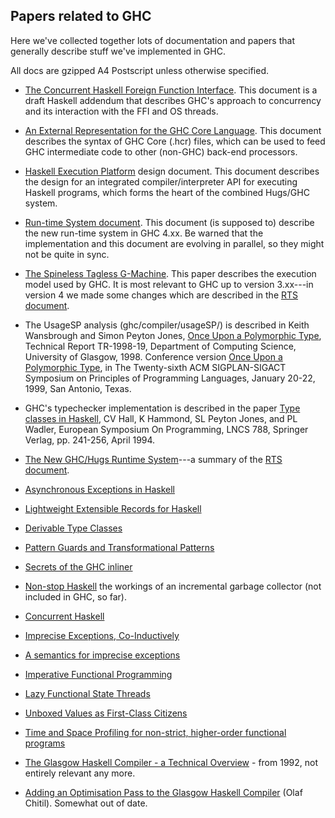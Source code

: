 ## Papers related to GHC


Here we've collected together lots of documentation and papers that
generally describe stuff we've implemented in GHC.


All docs are gzipped A4 Postscript unless otherwise specified.

- [The Concurrent Haskell Foreign Function Interface](http://www.haskell.org/ghc/docs/papers/threads.ps.gz).  This document is a draft Haskell addendum that describes GHC's approach to concurrency and its interaction with the FFI and OS threads.

- [An External Representation for the GHC Core Language](http://www.haskell.org/ghc/docs/papers/core.ps.gz).  This document describes the syntax of GHC Core (.hcr) files, which can be used to feed GHC intermediate code to other (non-GHC) back-end processors.

- [Haskell Execution Platform](http://www.haskell.org/ghc/docs/papers/hep.ps.gz) design document.  This document describes the design for an integrated compiler/interpreter API for executing Haskell programs, which forms the heart of the combined Hugs/GHC system.

- [Run-time System document](http://www.haskell.org/ghc/docs/papers/run-time-system.ps.gz).  This document (is supposed to) describe the new run-time system in GHC 4.xx.  Be warned that the implementation and this document are evolving in parallel, so they might not be quite in sync.

- [ The Spineless Tagless G-Machine](http://research.microsoft.com/en-us/um/people/simonpj/papers/spineless-tagless-gmachine.ps.gz#26pub=34).  This paper describes the execution model used by GHC.  It is most relevant to GHC up to version 3.xx---in version 4 we made some changes which are described in the [RTS document](http://www.haskell.org/ghc/docs/papers/run-time-system.ps.gz).

- The UsageSP analysis (ghc/compiler/usageSP/) is described in Keith Wansbrough and Simon Peyton Jones, [ Once Upon a Polymorphic Type](http://www.cl.cam.ac.uk/users/kw217/research/phd/usptr-10pt.ps.gz), Technical Report TR-1998-19, Department of Computing Science, University of Glasgow, 1998.  Conference version [ Once Upon a Polymorphic Type](http://www.cl.cam.ac.uk/users/kw217/research/phd/popl99-usage.ps.gz), in The Twenty-sixth ACM SIGPLAN-SIGACT Symposium on Principles of Programming Languages, January 20-22, 1999, San Antonio, Texas.

-  GHC's typechecker implementation is described in the paper [ Type classes in Haskell](http://research.microsoft.com/~simonpj/Papers/classhask.ps.gz), CV Hall, K Hammond, SL Peyton Jones, and PL Wadler, European Symposium On Programming, LNCS 788, Springer Verlag, pp.  241-256, April 1994.

- [The New GHC/Hugs Runtime System](http://www.haskell.org/ghc/docs/papers/new-rts.ps.gz)---a summary of the [RTS document](http://www.haskell.org/ghc/docs/papers/run-time-system.ps.gz).

- [ Asynchronous Exceptions in Haskell](http://www.haskell.org/~simonmar/papers/async.ps.gz)

- [ Lightweight Extensible Records for Haskell](http://research.microsoft.com/~simonpj/Papers/records.htm)

- [ Derivable Type Classes](http://research.microsoft.com/~simonpj/Papers/derive.htm)

- [ Pattern Guards and Transformational Patterns](http://research.microsoft.com/~simonpj/Papers/pat.htm)

- [ Secrets of the GHC inliner](http://www.research.microsoft.com/~simonpj/Papers/inlining/index.htm)

- [ Non-stop Haskell](http://research.microsoft.com/~simonpj/Papers/inc-gc.htm) the workings of an incremental garbage collector (not included in GHC, so far).

- [Concurrent Haskell](http://www.haskell.org/ghc/docs/papers/concurrent-haskell.ps.gz)

- [ Imprecise Exceptions, Co-Inductively](http://research.microsoft.com/~simonpj/Papers/imprecise-exn-sem.htm)

- [A semantics for imprecise exceptions](http://www.haskell.org/ghc/docs/papers/except_ps.gz)

- [Imperative Functional Programming](http://www.haskell.org/ghc/docs/papers/imperative.ps.gz)

- [Lazy Functional State Threads](http://www.haskell.org/ghc/docs/papers/lazy-functional-state-threads.ps.gz)

- [Unboxed Values as First-Class Citizens](http://www.haskell.org/ghc/docs/papers/unboxed-values.ps.gz)

- [Time and Space Profiling for non-strict, higher-order functional programs](http://www.haskell.org/ghc/docs/papers/profiling.ps.gz)

- [The Glasgow Haskell Compiler - a Technical Overview](http://www.haskell.org/ghc/docs/papers/grasp-jfit.ps.gz) - from 1992, not entirely relevant any more.

- [Adding an Optimisation Pass to the Glasgow Haskell Compiler](http://www.haskell.org/ghc/docs/papers/extendGHC.ps.gz) (Olaf Chitil).  Somewhat out of date.
